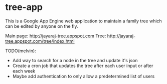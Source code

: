# tree-app
This is a Google App Engine web application to maintain a family tree which can be edited by anyone on the fly.

Main page: <http://jayaraj-tree.appspot.com>
Tree: <http://jayaraj-tree.appspot.com/tree/index.html>

TODO(melvin):

- Add way to search for a node in the tree and update it's json
- Create a cron job that updates the tree after each user input or after each week
- Maybe add authentication to only allow a predetermined list of users